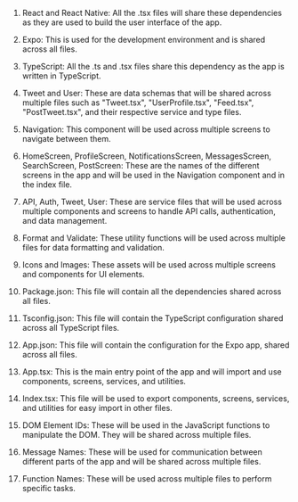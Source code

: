 1. React and React Native: All the .tsx files will share these dependencies as they are used to build the user interface of the app.

2. Expo: This is used for the development environment and is shared across all files.

3. TypeScript: All the .ts and .tsx files share this dependency as the app is written in TypeScript.

4. Tweet and User: These are data schemas that will be shared across multiple files such as "Tweet.tsx", "UserProfile.tsx", "Feed.tsx", "PostTweet.tsx", and their respective service and type files.

5. Navigation: This component will be used across multiple screens to navigate between them.

6. HomeScreen, ProfileScreen, NotificationsScreen, MessagesScreen, SearchScreen, PostScreen: These are the names of the different screens in the app and will be used in the Navigation component and in the index file.

7. API, Auth, Tweet, User: These are service files that will be used across multiple components and screens to handle API calls, authentication, and data management.

8. Format and Validate: These utility functions will be used across multiple files for data formatting and validation.

9. Icons and Images: These assets will be used across multiple screens and components for UI elements.

10. Package.json: This file will contain all the dependencies shared across all files.

11. Tsconfig.json: This file will contain the TypeScript configuration shared across all TypeScript files.

12. App.json: This file will contain the configuration for the Expo app, shared across all files.

13. App.tsx: This is the main entry point of the app and will import and use components, screens, services, and utilities.

14. Index.tsx: This file will be used to export components, screens, services, and utilities for easy import in other files.

15. DOM Element IDs: These will be used in the JavaScript functions to manipulate the DOM. They will be shared across multiple files.

16. Message Names: These will be used for communication between different parts of the app and will be shared across multiple files.

17. Function Names: These will be used across multiple files to perform specific tasks.